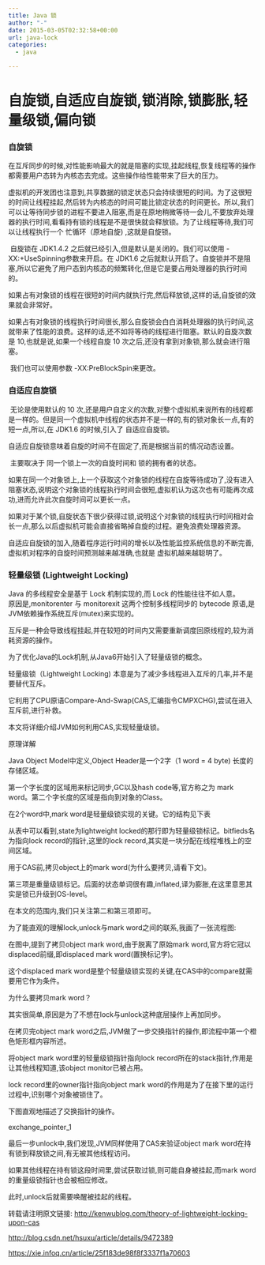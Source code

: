 ```yaml
---
title: Java 锁
author: "-"
date: 2015-03-05T02:32:58+00:00
url: java-lock
categories:
  - java

---
```


# 自旋锁,自适应自旋锁,锁消除,锁膨胀,轻量级锁,偏向锁

### 自旋锁
在互斥同步的时候,对性能影响最大的就是阻塞的实现,挂起线程,恢复线程等的操作都需要用户态转为内核态去完成。这些操作给性能带来了巨大的压力。

​ 虚拟机的开发团也注意到,共享数据的锁定状态只会持续很短的时间。为了这很短的时间让线程挂起,然后转为内核态的时间可能比锁定状态的时间更长。所以,我们可以让等待同步锁的进程不要进入阻塞,而是在原地稍微等待一会儿,不要放弃处理器的执行时间,看看持有锁的线程是不是很快就会释放锁。为了让线程等待,我们可以让线程执行一个 忙循环（原地自旋) ,这就是自旋锁。

​ 自旋锁在 JDK1.4.2 之后就已经引入,但是默认是关闭的。我们可以使用 -XX:+UseSpinning参数来开启。在 JDK1.6 之后就默认开启了。自旋锁并不是阻塞,所以它避免了用户态到内核态的频繁转化,但是它是要占用处理器的执行时间的。

​ 如果占有对象锁的线程在很短的时间内就执行完,然后释放锁,这样的话,自旋锁的效果就会非常好。

​ 如果占有对象锁的线程执行时间很长,那么自旋锁会白白消耗处理器的执行时间,这就带来了性能的浪费。这样的话,还不如将等待的线程进行阻塞。默认的自旋次数是 10,也就是说,如果一个线程自旋 10 次之后,还没有拿到对象锁,那么就会进行阻塞。

​ 我们也可以使用参数 -XX:PreBlockSpin来更改。

### 自适应自旋锁

​ 无论是使用默认的 10 次,还是用户自定义的次数,对整个虚拟机来说所有的线程都是一样的。但是同一个虚拟机中线程的状态并不是一样的,有的锁对象长一点,有的短一点,所以,在 JDK1.6 的时候,引入了 自适应自旋锁。

​ 自适应自旋锁意味着自旋的时间不在固定了,而是根据当前的情况动态设置。

​ 主要取决于 同一个锁上一次的自旋时间和 锁的拥有者的状态。

​ 如果在同一个对象锁上,上一个获取这个对象锁的线程在自旋等待成功了,没有进入阻塞状态,说明这个对象锁的线程执行时间会很短,虚拟机认为这次也有可能再次成功,进而允许此次自旋时间可以更长一点。

​ 如果对于某个锁,自旋状态下很少获得过锁,说明这个对象锁的线程执行时间相对会长一点,那么以后虚拟机可能会直接省略掉自旋的过程。避免浪费处理器资源。

​ 自适应自旋锁的加入,随着程序运行时间的增长以及性能监控系统信息的不断完善,虚拟机对程序的自旋时间预测越来越准确,也就是 虚拟机越来越聪明了。


###  轻量级锁 (Lightweight Locking)
Java 的多线程安全是基于 Lock 机制实现的,而 Lock 的性能往往不如人意。  
原因是,monitorenter 与 monitorexit 这两个控制多线程同步的 bytecode 原语,是JVM依赖操作系统互斥(mutex)来实现的。  

互斥是一种会导致线程挂起,并在较短的时间内又需要重新调度回原线程的,较为消耗资源的操作。

为了优化Java的Lock机制,从Java6开始引入了轻量级锁的概念。

轻量级锁（Lightweight Locking) 本意是为了减少多线程进入互斥的几率,并不是要替代互斥。
  
它利用了CPU原语Compare-And-Swap(CAS,汇编指令CMPXCHG),尝试在进入互斥前,进行补救。

本文将详细介绍JVM如何利用CAS,实现轻量级锁。

原理详解
  
Java Object Model中定义,Object Header是一个2字（1 word = 4 byte) 长度的存储区域。
  
第一个字长度的区域用来标记同步,GC以及hash code等,官方称之为 mark word。第二个字长度的区域是指向到对象的Class。

在2个word中,mark word是轻量级锁实现的关键。它的结构见下表

从表中可以看到,state为lightweight locked的那行即为轻量级锁标记。bitfieds名为指向lock record的指针,这里的lock record,其实是一块分配在线程堆栈上的空间区域。
  
用于CAS前,拷贝object上的mark word(为什么要拷贝,请看下文)。
  
第三项是重量级锁标记。后面的状态单词很有趣,inflated,译为膨胀,在这里意思其实是锁已升级到OS-level。
  
在本文的范围内,我们只关注第二和第三项即可。

为了能直观的理解lock,unlock与mark word之间的联系,我画了一张流程图: 

在图中,提到了拷贝object mark word,由于脱离了原始mark word,官方将它冠以displaced前缀,即displaced mark word(置换标记字)。
  
这个displaced mark word是整个轻量级锁实现的关键,在CAS中的compare就需要用它作为条件。

为什么要拷贝mark word？
  
其实很简单,原因是为了不想在lock与unlock这种底层操作上再加同步。

在拷贝完object mark word之后,JVM做了一步交换指针的操作,即流程中第一个橙色矩形框内容所述。
  
将object mark word里的轻量级锁指针指向lock record所在的stack指针,作用是让其他线程知道,该object monitor已被占用。
  
lock record里的owner指针指向object mark word的作用是为了在接下里的运行过程中,识别哪个对象被锁住了。

下图直观地描述了交换指针的操作。

exchange_pointer_1

最后一步unlock中,我们发现,JVM同样使用了CAS来验证object mark word在持有锁到释放锁之间,有无被其他线程访问。
  
如果其他线程在持有锁这段时间里,尝试获取过锁,则可能自身被挂起,而mark word的重量级锁指针也会被相应修改。
  
此时,unlock后就需要唤醒被挂起的线程。

转载请注明原文链接: http://kenwublog.com/theory-of-lightweight-locking-upon-cas

http://blog.csdn.net/hsuxu/article/details/9472389


https://xie.infoq.cn/article/25f183de98f8f3337f1a70603


